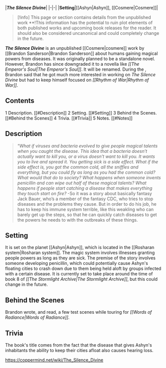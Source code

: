 |***The Silence Divine***|
|-|-|
|**Setting**|[[Ashyn\|Ashyn]], [[Cosmere\|Cosmere]]|
> [!info] This page or section contains details from the unpublished work **!This information has the potential to ruin plot elements of both published works and upcoming book releases for the reader. It should also be considered uncanonical and could completely change in the future.

***The Silence Divine*** is an unpublished [[Cosmere\|cosmere]] work by [[Brandon Sanderson\|Brandon Sanderson]] about humans gaining magical powers from diseases. It was originally planned to be a standalone novel. However, Brandon has since downgraded it to a novella like *[[The Emperor's Soul\|The Emperor's Soul]]*. It will be renamed. During the , Brandon said that he got much more interested in working on *The Silence Divine* but had to keep himself focused on *[[Rhythm of War\|Rhythm of War]]*.

## Contents

1 Description. [[#Description]] 
2 Setting. [[#Setting]] 
3 Behind the Scenes. [[#Behind the Scenes]] 
4 Trivia. [[#Trivia]] 
5 Notes. [[#Notes]] 


## Description
>“*What if viruses and bacteria evolved to give people magical talents when you caught the disease. This idea that a bacteria doesn’t actually want to kill you, or a virus doesn’t want to kill you. It wants you to live and spread it. You getting sick is a side effect. What if the side effect is, you got the common cold, all the sniffles and everything, but you could fly as long as you had the common cold? What would that do to society? What happens when someone invents penicillin and can wipe out half of these magical talents? What happens if people start catching a disease that makes everything they touch start on fire?*
\-So it was a story about basically fantasy Jack Bauer, who’s a member of the fantasy CDC, who tries to stop diseases and the problems they cause. But in order to do his job, he has to keep his immune system terrible, like this weakling who can barely get up the steps, so that he can quickly catch diseases to get the powers he needs to with the outbreaks of these things.


## Setting
It is set on the planet [[Ashyn\|Ashyn]], which is located in the [[Rosharan system\|Rosharan system]].
The magic system involves illnesses granting people powers as long as they are sick. The premise of the story involves someone developing penicillin, which could potentially cause Ashyn's floating cities to crash down due to them being held aloft by groups infected with a certain disease.
It is currently set to take place around the time of book 8 of *[[The Stormlight Archive\|The Stormlight Archive]]*, but this could change in the future.

## Behind the Scenes
Brandon wrote, and read, a few test scenes while touring for *[[Words of Radiance\|Words of Radiance]]*.

## Trivia
The book's title comes from the fact that the disease that gives Ashyn's inhabitants the ability to keep their cities afloat also causes hearing loss.


https://coppermind.net/wiki/The_Silence_Divine